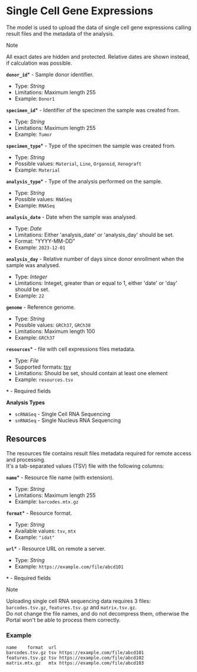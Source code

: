 # Single Cell Gene Expressions
The model is used to upload the data of single cell gene expressions calling result files and the metadata of the analysis.

> [!Note]
> All exact dates are hidden and protected. Relative dates are shown instead, if calculation was possible.

**`donor_id`*** - Sample donor identifier.
- Type: _String_
- Limitations: Maximum length 255
- Example: `Donor1`

**`specimen_id`*** - Identifier of the specimen the sample was created from.
- Type: _String_
- Limitations: Maximum length 255
- Example: `Tumor`

**`specimen_type`*** - Type of the specimen the sample was created from.
- Type: _String_
- Possible values: `Material`, `Line`, `Organoid`, `Xenograft`
- Example: `Material`

**`analysis_type`*** - Type of the analysis performed on the sample.
- Type: _String_
- Possible values: `RNASeq`
- Example: `RNASeq`

**`analysis_date`** - Date when the sample was analysed.
- Type: _Date_
- Limitations: Either 'analysis_date' or 'analysis_day' should be set.
- Format: "YYYY-MM-DD"
- Example: `2023-12-01`

**`analysis_day`** - Relative number of days since donor enrollment when the sample was analysed.
- Type: _Integer_
- Limitations: Integet, greater than or equal to 1, either 'date' or 'day' should be set.
- Example: `22`

**`genome`** - Reference genome.
- Type: _String_
- Possible values: `GRCh37`, `GRCh38`
- Limitations: Maximum length 100
- Example: `GRCh37`

**`resources`*** - file with cell expressions files metadata.
- Type: _File_
- Supported formats: [tsv](#resources)
- Limitations: Should be set, should contain at least one element
- Example: `resources.tsv`

**`*`** - Required fields

**Analysis Types**
- `scRNASeq` - Single Cell RNA Sequencing
- `snRNASeq` - Single Nucleus RNA Sequencing


## Resources
The resources file contains result files metadata required for remote access and processing.  
It's a tab-separated values (TSV) file with the following columns:

**`name`*** - Resource file name (with extension).
- Type: _String_
- Limitations: Maximum length 255
- Example: `barcodes.mtx.gz`

**`format`*** - Resource format.
- Type: _String_
- Available values: `tsv`, `mtx`
- Example: `"idat"`

**`url`*** - Resource URL on remote a server.
- Type: _String_
- Example: `https://example.com/file/abcd101`

**`*`** - Required fields

> [!Note]
> Uploading single cell RNA sequencing data requires 3 files: `barcodes.tsv.gz`, `features.tsv.gz` and `matrix.tsv.gz`.  
> Do not change the file names, and do not decompress them, otherwise the Portal won't be able to process them correctly.

### Example
```tsv
name	format	url
barcodes.tsv.gz	tsv	https://example.com/file/abcd101
features.tsv.gz	tsv	https://example.com/file/abcd102
matrix.mtx.gz	mtx	https://example.com/file/abcd103
```